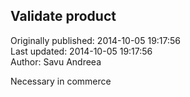 ## Validate product  
Originally published: 2014-10-05 19:17:56  
Last updated: 2014-10-05 19:17:56  
Author: Savu Andreea  
  
Necessary in commerce